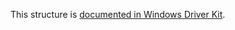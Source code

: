 This structure is [documented in Windows Driver Kit](https://learn.microsoft.com/en-us/windows-hardware/drivers/ddi/mountmgr/ns-mountmgr-_mountmgr_drive_letter_target). 
